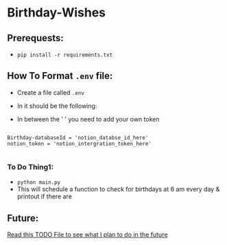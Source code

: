 # Birthday-Wishes

## Prerequests:
- `pip install -r requirements.txt`

## How To Format `.env` file:
- Create a file called `.env`
- In it should be the following:

- In between the ' ' you need to add your own token
```

Birthday-databaseId = 'notion_databse_id_here'
notion_token = 'notion_intergration_token_here'


```

### To Do Thing1:
- `python main.py`
- This will schedule a function to check for birthdays at 6 am every day & printout if there are

## Future:
[Read this TODO File to see what I plan to do in the future](TODO)

